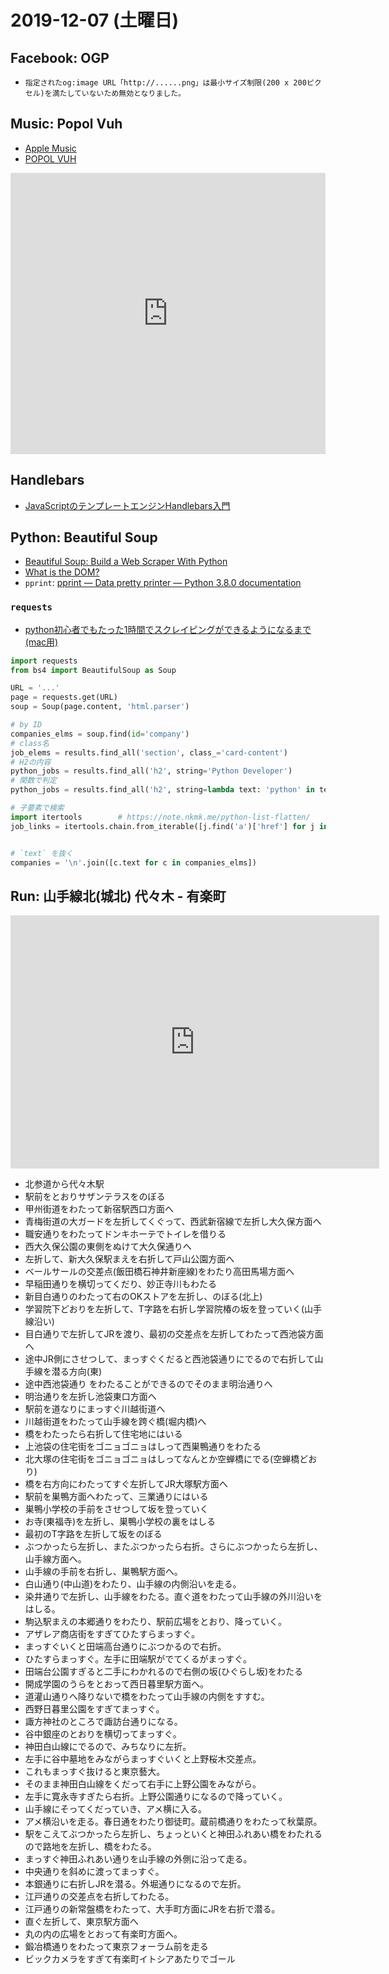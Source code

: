 # 2019-12-07 (土曜日)

## Facebook: OGP

- `指定されたog:image URL「http://......png」は最小サイズ制限(200 x 200ピクセル)を満たしていないため無効となりました。`

## Music: Popol Vuh

- [Apple Music](https://music.apple.com/jp/artist/popol-vuh/79853317)
- [POPOL VUH](http://enjoy.pial.jp/~chipmunk/POPOLVUH.html)

<iframe allow="autoplay *; encrypted-media *;" frameborder="0" height="450" style="width:100%;max-width:660px;overflow:hidden;background:transparent;" sandbox="allow-forms allow-popups allow-same-origin allow-scripts allow-storage-access-by-user-activation allow-top-navigation-by-user-activation" src="https://embed.music.apple.com/jp/album/hosianna-mantra/1356306978"></iframe>

## Handlebars

- [JavaScriptのテンプレートエンジンHandlebars入門](https://qiita.com/sassy_watson/items/f9947624876bf75a9eff)


## Python: Beautiful Soup

- [Beautiful Soup: Build a Web Scraper With Python](https://realpython.com/beautiful-soup-web-scraper-python/)
- [What is the DOM?](https://css-tricks.com/dom/)
- `pprint`: [pprint — Data pretty printer — Python 3.8.0 documentation](https://docs.python.org/3/library/pprint.html)

### `requests`

- [python初心者でもたった1時間でスクレイピングができるようになるまで(mac用)](https://qiita.com/n_oshiumi/items/5adf4dcd2219e86d400b#_reference-fd7fd47519738b81b83a)

~~~py
import requests
from bs4 import BeautifulSoup as Soup

URL = '...'
page = requests.get(URL)
soup = Soup(page.content, 'html.parser')

# by ID
companies_elms = soup.find(id='company')
# class名
job_elems = results.find_all('section', class_='card-content')
# H2の内容
python_jobs = results.find_all('h2', string='Python Developer')
# 関数で判定
python_jobs = results.find_all('h2', string=lambda text: 'python' in text.lower())

# 子要素で検索
import itertools        # https://note.nkmk.me/python-list-flatten/
job_links = itertools.chain.from_iterable([j.find('a')['href'] for j in python_jobs])


# `text` を抜く
companies = '\n'.join([c.text for c in companies_elms])

~~~

## Run: 山手線北(城北) 代々木 - 有楽町

<iframe height='405' width='590' frameborder='0' allowtransparency='true' scrolling='no' src='https://www.strava.com/activities/2916982920/embed/0f191f1da5313d5e465f4f7901914f6b9a023077'></iframe>

- 北参道から代々木駅
- 駅前をとおりサザンテラスをのぼる
- 甲州街道をわたって新宿駅西口方面へ
- 青梅街道の大ガードを左折してくぐって、西武新宿線で左折し大久保方面へ
- 職安通りをわたってドンキホーテでトイレを借りる
- 西大久保公園の東側をぬけて大久保通りへ
- 左折して、新大久保駅まえを右折して戸山公園方面へ
- ベールサールの交差点(飯田橋石神井新座線)をわたり高田馬場方面へ
- 早稲田通りを横切ってくだり、妙正寺川もわたる
- 新目白通りのわたって右のOKストアを左折し、のぼる(北上)
- 学習院下どおりを左折して、T字路を右折し学習院椿の坂を登っていく(山手線沿い)
- 目白通りで左折してJRを渡り、最初の交差点を左折してわたって西池袋方面へ
- 途中JR側にさせつして、まっすぐくだると西池袋通りにでるので右折して山手線を潜る方向(東)
- 途中西池袋通り をわたることができるのでそのまま明治通りへ
- 明治通りを左折し池袋東口方面へ
- 駅前を道なりにまっすぐ川越街道へ
- 川越街道をわたって山手線を跨ぐ橋(堀内橋)へ
- 橋をわたったら右折して住宅地にはいる
- 上池袋の住宅街をゴニョゴニョはしって西巣鴨通りをわたる
- 北大塚の住宅街をゴニョゴニョはしってなんとか空蝉橋にでる(空蝉橋どおり)
- 橋を右方向にわたってすぐ左折してJR大塚駅方面へ
- 駅前を巣鴨方面へわたって、三業通りにはいる
- 巣鴨小学校の手前をさせつして坂を登っていく
- お寺(東福寺)を左折し、巣鴨小学校の裏をはしる
- 最初のT字路を左折して坂をのぼる
- ぶつかったら左折し、またぶつかったら右折。さらにぶつかったら左折し、山手線方面へ。
- 山手線の手前を右折し、巣鴨駅方面へ。
- 白山通り(中山道)をわたり、山手線の内側沿いを走る。
- 染井通りで左折し、山手線をわたる。直ぐ道をわたって山手線の外川沿いをはしる。
- 駒込駅まえの本郷通りをわたり、駅前広場をとおり、降っていく。
- アザレア商店街をすぎてひたすらまっすぐ。
- まっすぐいくと田端高台通りにぶつかるので右折。
- ひたすらまっすぐ。左手に田端駅がでてくるがまっすぐ。
- 田端台公園すぎると二手にわかれるので右側の坂(ひぐらし坂)をわたる
- 開成学園のうらをとおって西日暮里駅方面へ。
- 道灌山通りへ降りないで橋をわたって山手線の内側をすすむ。
- 西野日暮里公園をすぎてまっすぐ。
- 諏方神社のところで諏訪台通りになる。
- 谷中銀座のとおりを横切ってまっすぐ。
- 神田白山線にでるので、みちなりに左折。
- 左手に谷中墓地をみながらまっすぐいくと上野桜木交差点。
- これもまっすぐ抜けると東京藝大。
- そのまま神田白山線をくだって右手に上野公園をみながら。
- 左手に寛永寺すぎたら右折。上野公園通りになるので降っていく。
- 山手線にそってくだっていき、アメ横に入る。
- アメ横沿いを走る。春日通をわたり御徒町。蔵前橋通りをわたって秋葉原。
- 駅をこえてぶつかったら左折し、ちょっといくと神田ふれあい橋をわたれるので路地を左折し、橋をわたる。
- まっすぐ神田ふれあい通りを山手線の外側に沿って走る。
- 中央通りを斜めに渡ってまっすぐ。
- 本銀通りに右折しJRを潜る。外堀通りになるので左折。
- 江戸通りの交差点を右折してわたる。
- 江戸通りの新常盤橋をわたって、大手町方面にJRを右折で潜る。
- 直ぐ左折して、東京駅方面へ
- 丸の内の広場をとおって有楽町方面へ。
- 鍛冶橋通りをわたって東京フォーラム前を走る
- ビックカメラをすぎて有楽町イトシアあたりでゴール

